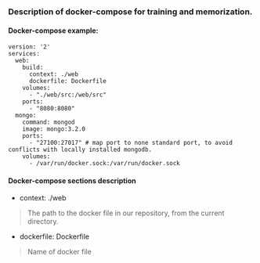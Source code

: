 ### Description of docker-compose for training and memorization.

#### Docker-compose example:
```
version: '2'
services:
  web:
    build:
      context: ./web
      dockerfile: Dockerfile
    volumes:
      - "./web/src:/web/src"
    ports:
      - "8080:8080"
  mongo:
    command: mongod
    image: mongo:3.2.0
    ports:
      - "27100:27017" # map port to none standard port, to avoid conflicts with locally installed mongodb. 
    volumes:
      - /var/run/docker.sock:/var/run/docker.sock
```
#### Docker-compose sections description
* context: ./web 
> The path to the docker file in our repository, from the current directory.

* dockerfile: Dockerfile
> Name of docker file
